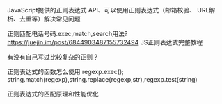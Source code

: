 JavaScript提供的正则表达式 API、可以使用正则表达式（邮箱校验、 URL解析、去重等）解决常见问题

正则匹配电话号码.exec,match,search用法?
   https://juejin.im/post/6844903487155732494 JS正则表达式完整教程

有没有自己写过比较复杂的正则？

正则表达式的函数怎么使用
regexp.exec(); string.match(regexp),string.replace(regexp,str),regexp.test(string)

正则表达式的匹配原理和性能优化
